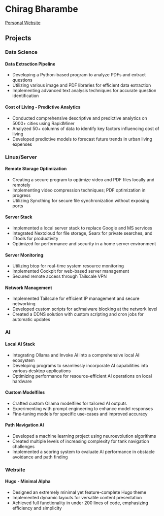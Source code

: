 # Chirag Bharambe

[Personal Website](https://bharam.be)

## Projects

### Data Science
#### Data Extraction Pipeline
- Developing a Python-based program to analyze PDFs and extract questions
- Utilizing various image and PDF libraries for efficient data extraction
- Implementing advanced text analysis techniques for accurate question identification

#### Cost of Living - Predictive Analytics
- Conducted comprehensive descriptive and predictive analytics on 5000+ cities using RapidMiner
- Analyzed 50+ columns of data to identify key factors influencing cost of living
- Developed predictive models to forecast future trends in urban living expenses

### Linux/Server
#### Remote Storage Optimization
- Creating a secure program to optimize video and PDF files locally and remotely
- Implementing video compression techniques; PDF optimization in progress
- Utilizing Syncthing for secure file synchronization without exposing ports

#### Server Stack
- Implemented a local server stack to replace Google and MS services
- Integrated Nextcloud for file storage, Searx for private searches, and ITtools for productivity
- Optimized for performance and security in a home server environment

#### Server Monitoring
- Utilizing btop for real-time system resource monitoring
- Implemented Cockpit for web-based server management
- Secured remote access through Tailscale VPN

#### Network Management
- Implemented Tailscale for efficient IP management and secure networking
- Developed custom scripts for ad/malware blocking at the network level
- Created a DDNS solution with custom scripting and cron jobs for automatic updates

### AI
#### Local AI Stack
- Integrating Ollama and Invoke AI into a comprehensive local AI ecosystem
- Developing programs to seamlessly incorporate AI capabilities into various desktop applications
- Optimizing performance for resource-efficient AI operations on local hardware

#### Custom Modelfiles
- Crafted custom Ollama modelfiles for tailored AI outputs
- Experimenting with prompt engineering to enhance model responses
- Fine-tuning models for specific use-cases and improved accuracy

#### Path Navigation AI
- Developed a machine learning project using neuroevolution algorithms
- Created multiple levels of increasing complexity for tank navigation challenges
- Implemented a scoring system to evaluate AI performance in obstacle avoidance and path finding

### Website
#### Hugo - Minimal Alpha
- Designed an extremely minimal yet feature-complete Hugo theme
- Implemented dynamic layouts for versatile content presentation
- Achieved full functionality in under 200 lines of code, emphasizing efficiency and simplicity
